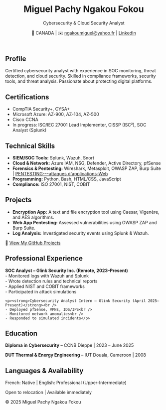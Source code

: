 <!DOCTYPE html>
<html lang="en">
<head>
  <meta charset="UTF-8" />
  <meta name="viewport" content="width=device-width, initial-scale=1.0"/>
  <title>Miguel Pachy Ngakou Fokou – Cybersecurity Portfolio</title>
  <link rel="stylesheet" href="style.css" />
</head>
<body>
  <header>
    <h1>Miguel Pachy Ngakou Fokou</h1>
    <p>Cybersecurity & Cloud Security Analyst</p>
    <p>📍 CANADA | ✉️ <a href="mailto:ngakoumiguel@yahoo.fr">ngakoumiguel@yahoo.fr</a> | <a href="https://linkedin.com/in/miguel-ngakou-a93740b3" target="_blank">LinkedIn</a></p>
  </header>

  <section>
    <h2>Profile</h2>
    <p>Certified cybersecurity analyst with experience in SOC monitoring, threat detection, and cloud security. Skilled in compliance frameworks, security tools, and threat analysis. Passionate about protecting digital platforms.</p>
  </section>

  <section>
    <h2>Certifications</h2>
    <ul>
      <li>CompTIA Security+, CYSA+</li>
      <li>Microsoft Azure: AZ-900, AZ-104, AZ-500</li>
      <li>Cisco CCNA</li>
      <li>In progress: ISO/IEC 27001 Lead Implementer, CISSP (ISC²), SOC Analyst (Splunk)</li>
    </ul>
  </section>

  <section>
    <h2>Technical Skills</h2>
    <ul>
      <li><strong>SIEM/SOC Tools:</strong> Splunk, Wazuh, Snort</li>
      <li><strong>Cloud & Network:</strong> Azure IAM, NSG, Defender, Active Directory, pfSense</li>
      <li><strong>Forensics & Pentesting:</strong> Wireshark, Metasploit, OWASP ZAP, Burp Suite | <a href="[Lab#5 Entreprise CCNB.pdf](https://github.com/elpacha2/PENTESTING---attaques-d-applications-Web/blob/main/Lab%235%20Entreprise%20CCNB.pdf)" target="_blank">PENTESTING---attaques d'applications-Web</a> </li>
      <li><strong>Programming:</strong> Python, Bash, HTML/CSS, JavaScript</li>
      <li><strong>Compliance:</strong> ISO 27001, NIST, COBIT</li>
    </ul>
  </section>

  <section>
    <h2>Projects</h2>
    <ul>
      <li><strong>Encryption App:</strong> A text and file encryption tool using Caesar, Vigenère, and AES algorithms.</li>
      <li><strong>Web App Pentesting:</strong> Assessed vulnerabilities using OWASP ZAP and Burp Suite.</li> 
      <li><strong>Log Analysis:</strong> Investigated security events using Splunk & Wazuh.</li>
    </ul>
    <!-- Optional GitHub Links -->
    <p>🔗 <a href="https://github.com/yourusername" target="_blank">View My GitHub Projects</a></p>
  </section>

  <section>
    <h2>Professional Experience</h2>
    <p><strong>SOC Analyst – Glink Security Inc. (Remote, 2023–Present)</strong><br />
    - Monitored logs with Wazuh and Splunk<br />
    - Wrote detection rules and technical reports<br />
    - Applied NIST and COBIT frameworks<br />
    - Participated in attack simulations</p>

    <p><strong>Cybersecurity Analyst Intern – Glink Security (April 2025–Present)</strong><br />
    - Deployed pfSense, VPNs, IDS/IPS<br />
    - Monitored network anomalies<br />
    - Responded to simulated incidents</p>
  </section>

  <section>
    <h2>Education</h2>
    <p><strong>Diploma in Cybersecurity</strong> – CCNB Dieppe | 2023 – June 2025</p>
    <p><strong>DUT Thermal & Energy Engineering</strong> – IUT Douala, Cameroon | 2008</p>
  </section>

  <section>
    <h2>Languages & Availability</h2>
    <p>French: Native | English: Professional (Upper-Intermediate)</p>
    <p>Open to relocation | Available immediately</p>
  </section>

  <footer>
    <p>© 2025 Miguel Pachy Ngakou Fokou</p>
  </footer>
</body>
</html>
